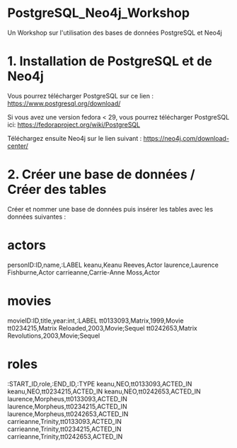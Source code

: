 # PostgreSQL_Neo4j_Workshop
Un Workshop sur l'utilisation des bases de données PostgreSQL et Neo4j

# 1. Installation de PostgreSQL et de Neo4j
Vous pourrez télécharger PostgreSQL sur ce lien : https://www.postgresql.org/download/

Si vous avez une version fedora < 29, vous pourrez télécharger PostgreSQL ici: https://fedoraproject.org/wiki/PostgreSQL

Téléchargez ensuite Neo4j sur le lien suivant : https://neo4j.com/download-center/

# 2. Créer une base de données / Créer des tables

Créer et nommer une base de données puis insérer les tables avec les données suivantes :

# actors
personID:ID,name,:LABEL
keanu,Keanu Reeves,Actor
laurence,Laurence Fishburne,Actor
carrieanne,Carrie-Anne Moss,Actor

# movies
movieID:ID,title,year:int,:LABEL
tt0133093,Matrix,1999,Movie
tt0234215,Matrix Reloaded,2003,Movie;Sequel
tt0242653,Matrix Revolutions,2003,Movie;Sequel

# roles
:START_ID,role,:END_ID,:TYPE
keanu,NEO,tt0133093,ACTED_IN
keanu,NEO,tt0234215,ACTED_IN
keanu,NEO,tt0242653,ACTED_IN
laurence,Morpheus,tt0133093,ACTED_IN
laurence,Morpheus,tt0234215,ACTED_IN
laurence,Morpheus,tt0242653,ACTED_IN
carrieanne,Trinity,tt0133093,ACTED_IN
carrieanne,Trinity,tt0234215,ACTED_IN
carrieanne,Trinity,tt0242653,ACTED_IN
